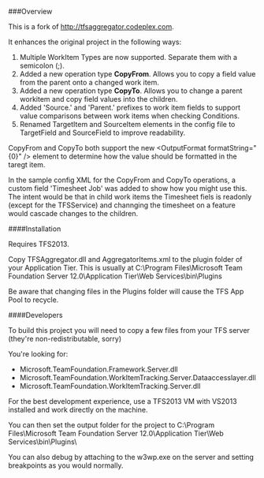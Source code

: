 ###Overview

This is a fork of http://tfsaggregator.codeplex.com.

It enhances the original project in the following ways:

1. Multiple WorkItem Types are now supported. Separate them with a semicolon (;).
2. Added a new operation type **CopyFrom**. Allows you to copy a field value from the parent onto a changed work item.
3. Added a new operation type **CopyTo**. Allows you to change a parent workitem and copy field values into the children.
4. Added 'Source.' and 'Parent.' prefixes to work item fields to support value comparisons between work items when checking Conditions.
5. Renamed TargetItem and SourceItem elements in the config file to TargetField and SourceField to improve readability.

CopyFrom and CopyTo both support the new &lt;OutputFormat formatString="{0}" /&gt; element to determine how the value should be formatted in the taregt item.

In the sample config XML for the CopyFrom and CopyTo operations, a custom field 'Timesheet Job' was added to show how you might use this. The intent would be that in child work items the Timesheet fiels is readonly (except for the TFSService) and channging the timesheet on a feature would cascade changes to the children.

####Installation

Requires TFS2013.

Copy TFSAggregator.dll and AggregatorItems.xml to the plugin folder of your Application Tier. This is usually at C:\Program Files\Microsoft Team Foundation Server 12.0\Application Tier\Web Services\bin\Plugins

Be aware that changing files in the Plugins folder will cause the TFS App Pool to recycle.

####Developers

To build this project you will need to copy a few files from your TFS server (they're non-redistributable, sorry)

You're looking for:
- Microsoft.TeamFoundation.Framework.Server.dll
- Microsoft.TeamFoundation.WorkItemTracking.Server.Dataaccesslayer.dll
- Microsoft.TeamFoundation.WorkItemTracking.Server.dll

For the best development experience, use a TFS2013 VM with VS2013 installed and work directly on the machine.

You can then set the output folder for the project to 
C:\Program Files\Microsoft Team Foundation Server 12.0\Application Tier\Web Services\bin\Plugins\

You can also debug by attaching to the w3wp.exe on the server and setting breakpoints as you would normally.
